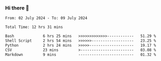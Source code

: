 ### Hi there 👋

<!--
**ututono/ututono** is a ✨ _special_ ✨ repository because its `README.md` (this file) appears on your GitHub profile.

Here are some ideas to get you started:

- 🔭 I’m currently working on ...
- 🌱 I’m currently learning ...
- 👯 I’m looking to collaborate on ...
- 🤔 I’m looking for help with ...
- 💬 Ask me about ...
- 📫 How to reach me: ...
- 😄 Pronouns: ...
- ⚡ Fun fact: ...
-->



<!--START_SECTION:waka-->

```txt
From: 02 July 2024 - To: 09 July 2024

Total Time: 12 hrs 31 mins

Bash             6 hrs 25 mins   >>>>>>>>>>>>>------------   51.29 %
Shell Script     2 hrs 54 mins   >>>>>>-------------------   23.25 %
Python           2 hrs 24 mins   >>>>>--------------------   19.17 %
CSV              23 mins         >------------------------   03.08 %
Markdown         9 mins          -------------------------   01.32 %
```

<!--END_SECTION:waka-->
